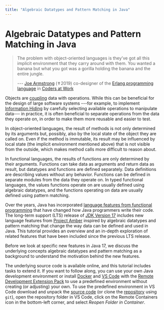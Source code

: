 ```yaml
---
title: "Algebraic Datatypes and Pattern Matching in Java"
---
```


# Algebraic Datatypes and Pattern Matching in Java

> The problem with object-oriented languages is 
> they’ve got all this implicit environment that they carry around with them. 
> You wanted a banana but what you got was a gorilla holding the banana
> and the entire jungle.
>
> --- [Joe Armstrong](https://en.wikipedia.org/wiki/Joe_Armstrong_(programmer))
> (✝︎2019) co-designer of the
> [Erlang programming language](https://www.erlang.org/)
> in
> [Coders at Work](https://codersatwork.com/)

Objects are
[coupling](https://en.wikipedia.org/wiki/Coupling_(computer_programming))
data with operations.
While this can be beneficial for the design of large software systems
---for example, to implement
[Information Hiding](https://en.wikipedia.org/wiki/Information_hiding)
by carefully selecting available operations to manipulate data---
in practice, it is often beneficial 
to separate operations from the data they operate on,
in order to make them more reusable and easier to test.

In object-oriented languages,
the result of methods is not only determined by its arguments
but, possibly, also by the local state of the object they are called on.
Even if the method is immutable,
its result may be influenced by local state
(the implicit environment mentioned above)
that is not visible from the outside,
which makes method calls more difficult to reason about.

In functional languages, 
the results of functions are only determined by their arguments.
Functions can take data as arguments and return data as result,
but datatypes and functions are defined separately.
Data definitions are describing values without any behavior.
Functions can be defined in separate modules from the data they operate on.
In typed functional languages,
the values functions operate on are usually defined using algebraic datatypes,
and the functions operating on data are usually defined using pattern matching.

Over the years, Java has incorporated
[language features from functional programming](https://sebfisch.github.io/java-fun/)
that have changed how Java programmers write their code.
The long-term support (LTS) release of
[JDK Version 17](https://openjdk.java.net/projects/jdk/17/)
includes new language features from
[Project Amber](https://openjdk.java.net/projects/amber/)
inspired by algebraic datatypes and pattern matching 
that change the way data can be defined and used in Java.
This tutorial provides an overview and an in-depth exploration 
of related features that have been included since the previous LTS release.

Before we look at specific new features in Java 17,
we discuss the underlying concepts algebraic datatypes and pattern matching
as a background to understand the motivation behind the new features.

The underlying source code is available online, 
and this tutorial includes tasks to extend it.
If you want to follow along, you can use your own Java development environment
or install
[Docker](https://docs.docker.com/get-docker/)
and
[VS Code](https://code.visualstudio.com/download)
with the
[Remote Development Extension Pack](https://marketplace.visualstudio.com/items?itemName=ms-vscode-remote.vscode-remote-extensionpack)
to use a predefined environment without creating (or adjusting) your own.
To use the predefined environment in VS Code
download and unpack the
[source code](https://github.com/sebfisch/java-data-code/archive/main.zip)
(or clone the
[repository](https://github.com/sebfisch/java-data-code)
using `git`),
open the repository folder in VS Code,
click on the Remote Containers icon in the bottom-left corner,
and select *Reopen Folder in Container*.

